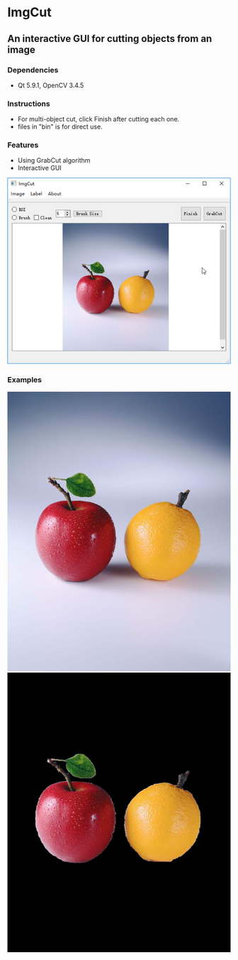 # ImgCut 

## An interactive GUI for cutting objects from an image

### Dependencies

* Qt 5.9.1, OpenCV 3.4.5

### Instructions

* For multi-object cut, click Finish after cutting each one.
* files in "bin" is for direct use.

### Features

* Using GrabCut algorithm
* Interactive GUI

![](/Examples/GUI.png)

### Examples

![](/Examples/demo.jpg)
![](/Examples/res.jpg)
